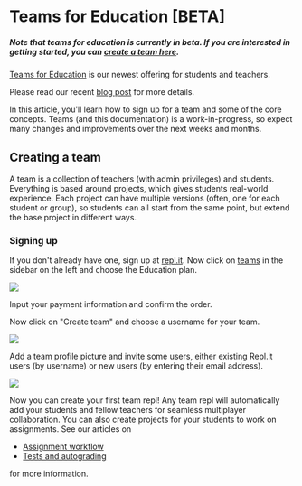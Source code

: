 # Teams for Education [BETA]

##### Note that teams for education is currently in beta. If you are interested in getting started, you can [create a team here](https://repl.it/teams).

[Teams for Education](https://blog.repl.it/teams-for-education) is our newest offering for students and teachers. 

Please read our recent [blog post](https://blog.repl.it/teams-for-education) for more details.

In this article, you'll learn how to sign up for a team and some of the core concepts. Teams (and this documentation) is a work-in-progress, so expect many changes and improvements over the next weeks and months.

## Creating a team

A team is a collection of teachers (with admin privileges) and students. Everything is based around projects, which gives students real-world experience. Each project can have multiple versions (often, one for each student or group), so students can all start from the same point, but extend the base project in different ways.

### Signing up

If you don't already have one, sign up at [repl.it](https://repl.it). Now click on [teams](https://repl.it/teams) in the sidebar on the left and choose the Education plan.

![](https://i.ritzastatic.com/images/d0ec5bfad4d24b299236083894aaec25/choose-plan.png)

Input your payment information and confirm the order.

Now click on "Create team" and choose a username for your team.

![](https://i.ritzastatic.com/images/e85eb0653fc245e5a6f35341e27a5668/choose-username.png)


Add a team profile picture and invite some users, either existing Repl.it users (by username) or new users (by entering their email address).

![](https://i.ritzastatic.com/images/9d314c5d5861488897ec9525258a4627/upload-pic.png)


Now you can create your first team repl! Any team repl will automatically add your students and fellow teachers for seamless multiplayer collaboration. You can also create projects for your students to work on assignments. See our articles on

* [Assignment workflow](./Assignments)
* [Tests and autograding](./Testing)

for more information.


